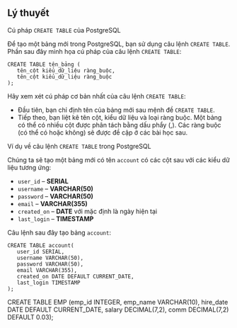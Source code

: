 ## Lý thuyết
Cú pháp `CREATE TABLE` của PostgreSQL

Để tạo một bảng mới trong PostgreSQL, bạn sử dụng câu lệnh `CREATE TABLE`. Phần sau đây minh họa cú pháp của câu lệnh `CREATE TABLE`:
```
CREATE TABLE tên_bảng (
   tên_cột kiểu_dữ_liệu ràng_buộc,
   tên_cột kiểu_dữ_liệu ràng_buộc
);
```
Hãy xem xét cú pháp cơ bản nhất của câu lệnh `CREATE TABLE`:

- Đầu tiên, bạn chỉ định tên của bảng mới sau mệnh đề `CREATE TABLE`.
- Tiếp theo, bạn liệt kê tên cột, kiểu dữ liệu và loại ràng buộc. Một bảng có thể có nhiều cột được phân tách bằng dấu phẩy (,). Các ràng buộc (có thể có hoặc không) sẽ được đề cập ở các bài học sau. 

Ví dụ về câu lệnh `CREATE TABLE` trong PostgreSQL

Chúng ta sẽ tạo một bảng mới có tên `account` có các cột sau với các kiểu dữ liệu tương ứng:

- `user_id` – **SERIAL**
- `username` – **VARCHAR(50)**
- `password` – **VARCHAR(50)**
- `email` – **VARCHAR(355)**
- `created_on` – **DATE** với mặc định là ngày hiện tại
- `last_login` – **TIMESTAMP**

Câu lệnh sau đây tạo bảng `account`:
```
CREATE TABLE account(
   user_id SERIAL,
   username VARCHAR(50),
   password VARCHAR(50),
   email VARCHAR(355),
   created_on DATE DEFAULT CURRENT_DATE,
   last_login TIMESTAMP
);
```

CREATE TABLE EMP
(emp_id INTEGER,
emp_name VARCHAR(10),
hire_date DATE DEFAULT CURRENT_DATE,
salary DECIMAL(7,2),
comm DECIMAL(7,2) DEFAULT 0.03);
